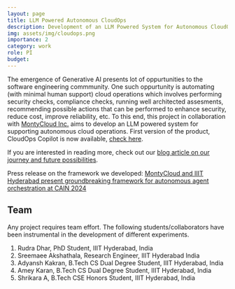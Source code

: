 ```yaml
---
layout: page
title: LLM Powered Autonomous CloudOps
description: Development of an LLM Powered System for Autonomous CloudOps
img: assets/img/cloudops.png
importance: 2
category: work
role: PI
budget: 
---
```


The emergence of Generative AI presents lot of oppurtunities to the software engineering commmunity. One such oppurtunity is automating (with minimal human support) cloud operations which involves performing security checks, compliance checks, running well architected assesments, recommending possible actions that can be performed to enhance security, reduce cost, improve reliability, etc. To this end, this project in collaboration with [MontyCloud Inc.](https://montycloud.com) aims to develop an LLM powered system for supporting autonomous cloud operations. First version of the product, CloudOps Copilot is now available, [check here](https://montycloud.com/cloudops-copilot).

If you are interested in reading more, check out our [blog article on our journey and future possibilities](https://blogs.iiit.ac.in/montycloud/).

Press release on the framework we developed: [MontyCloud and IIIT Hyderabad present groundbreaking framework for autonomous agent orchestration at CAIN 2024](https://www.einpresswire.com/article/777313708/montycloud-and-iiit-hyderabad-present-groundbreaking-framework-for-autonomous-agent-orchestration-at-cain)


## Team

Any project requires team effort. The following students/collaborators have been instrumental in the development of different experiments.

1. Rudra Dhar, PhD Student, IIIT Hyderabad, India
2. Sreemaee Akshathala, Research Engineer, IIIT Hyderabad India
3. Adyansh Kakran, B.Tech CS Dual Degree Student, IIIT Hyderabad, India
4. Amey Karan, B.Tech CS Dual Degree Student, IIIT Hyderabad, India
5. Shrikara A, B.Tech CSE Honors Student, IIIT Hyderabad, India





<!--## Key Tools and Technologies used

Below I list some of the tools and technologies that I had used as a part of my responsibilities in the project.

1. Lucidchart and C4Model for architectural Diagrams
2. Python for implementing backend services (Webframework: Tornado)
3. Thingsboard platform for IoT devices integration and raw data visualization
4. Apache Kafka for streaming data from Thingsboard to other services in the platform
5. Google Cloud for deploying some backend prototype-->
